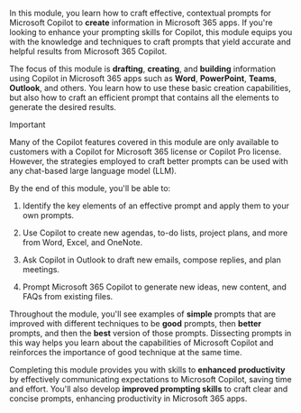In this module, you learn how to craft effective, contextual prompts for Microsoft Copilot to **create** information in Microsoft 365 apps. If you're looking to enhance your prompting skills for Copilot, this module equips you with the knowledge and techniques to craft prompts that yield accurate and helpful results from Microsoft 365 Copilot.

The focus of this module is **drafting**, **creating**, and **building** information using Copilot in Microsoft 365 apps such as **Word**, **PowerPoint**, **Teams**, **Outlook**, and others. You learn how to use these basic creation capabilities, but also how to craft an efficient prompt that contains all the elements to generate the desired results.

> [!IMPORTANT]
> Many of the Copilot features covered in this module are only available to customers with a Copilot for Microsoft 365 license or Copilot Pro license. However, the strategies employed to craft better prompts can be used with any chat-based large language model (LLM).

By the end of this module, you'll be able to:

1. Identify the key elements of an effective prompt and apply them to your own prompts.

1. Use Copilot to create new agendas, to-do lists, project plans, and more from Word, Excel, and OneNote.

1. Ask Copilot in Outlook to draft new emails, compose replies, and plan meetings.

1. Prompt Microsoft 365 Copilot to generate new ideas, new content, and FAQs from existing files.

Throughout the module, you'll see examples of **simple** prompts that are improved with different techniques to be **good** prompts, then **better** prompts, and then the **best** version of those prompts. Dissecting prompts in this way helps you learn about the capabilities of Microsoft Copilot and reinforces the importance of good technique at the same time.

Completing this module provides you with skills to **enhanced productivity** by effectively communicating expectations to Microsoft Copilot, saving time and effort. You'll also develop **improved prompting skills** to craft clear and concise prompts, enhancing productivity in Microsoft 365 apps.